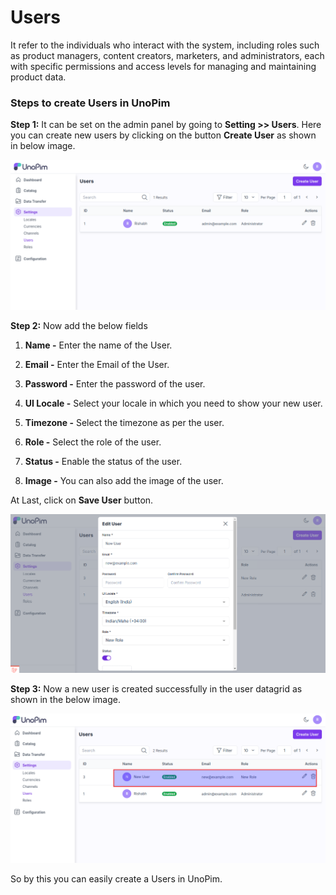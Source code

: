 # Users

It refer to the individuals who interact with the system, including roles such as product managers, content creators, marketers, and administrators, each with specific permissions and access levels for managing and maintaining product data.

### Steps to create Users in UnoPim

**Step 1:** It can be set on the admin panel by going to **Setting >> Users**. Here you can create new users by clicking on the button **Create User** as shown in below image.

![Create User](../../assets/1.0/images/settings/createUser.png)

**Step 2:** Now add the below fields 

1) **Name -** Enter the name of the User.

2) **Email -** Enter the Email of the User.

3) **Password -** Enter the password of the user.

4) **UI Locale -** Select your locale in which you need to show your new user.

5) **Timezone -** Select the timezone as per the user.

6) **Role -** Select the role of the user.

7) **Status -** Enable the status of the user.

8) **Image -** You can also add the image of the user.

At Last, click on **Save User** button.

  ![User](../../assets/1.0/images/settings/saveUser.png)

**Step 3:** Now a new user is created successfully in the user datagrid as shown in the below image.

  ![User Grid](../../assets/1.0/images/settings/userGrid.png)

So by this you can easily create a Users in UnoPim.